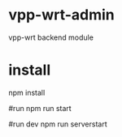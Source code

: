 # vpp-wrt-admin
vpp-wrt backend module

# install 
npm install

#run 
npm run start

#run dev
npm run serverstart
